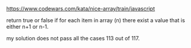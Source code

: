 https://www.codewars.com/kata/nice-array/train/javascript

return true or false if for each item in array (n) there exist a value that is either n+1 or n-1.

my solution does not pass all the cases 113 out of 117.